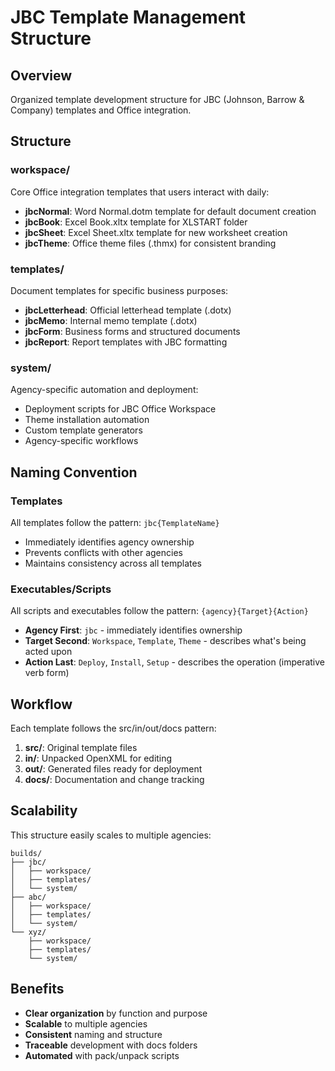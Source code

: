 # JBC Template Management Structure

## Overview
Organized template development structure for JBC (Johnson, Barrow & Company) templates and Office integration.

## Structure

### workspace/
Core Office integration templates that users interact with daily:
- **jbcNormal**: Word Normal.dotm template for default document creation
- **jbcBook**: Excel Book.xltx template for XLSTART folder
- **jbcSheet**: Excel Sheet.xltx template for new worksheet creation
- **jbcTheme**: Office theme files (.thmx) for consistent branding

### templates/
Document templates for specific business purposes:
- **jbcLetterhead**: Official letterhead template (.dotx)
- **jbcMemo**: Internal memo template (.dotx)
- **jbcForm**: Business forms and structured documents
- **jbcReport**: Report templates with JBC formatting

### system/
Agency-specific automation and deployment:
- Deployment scripts for JBC Office Workspace
- Theme installation automation  
- Custom template generators
- Agency-specific workflows

## Naming Convention

### Templates
All templates follow the pattern: `jbc{TemplateName}`
- Immediately identifies agency ownership
- Prevents conflicts with other agencies
- Maintains consistency across all templates

### Executables/Scripts
All scripts and executables follow the pattern: `{agency}{Target}{Action}`
- **Agency First**: `jbc` - immediately identifies ownership
- **Target Second**: `Workspace`, `Template`, `Theme` - describes what's being acted upon
- **Action Last**: `Deploy`, `Install`, `Setup` - describes the operation (imperative verb form)

## Workflow
Each template follows the src/in/out/docs pattern:
1. **src/**: Original template files
2. **in/**: Unpacked OpenXML for editing
3. **out/**: Generated files ready for deployment
4. **docs/**: Documentation and change tracking

## Scalability
This structure easily scales to multiple agencies:
```
builds/
├── jbc/
│   ├── workspace/
│   ├── templates/
│   └── system/
├── abc/
│   ├── workspace/
│   ├── templates/
│   └── system/
└── xyz/
    ├── workspace/
    ├── templates/
    └── system/
```

## Benefits
- **Clear organization** by function and purpose
- **Scalable** to multiple agencies
- **Consistent** naming and structure
- **Traceable** development with docs folders
- **Automated** with pack/unpack scripts